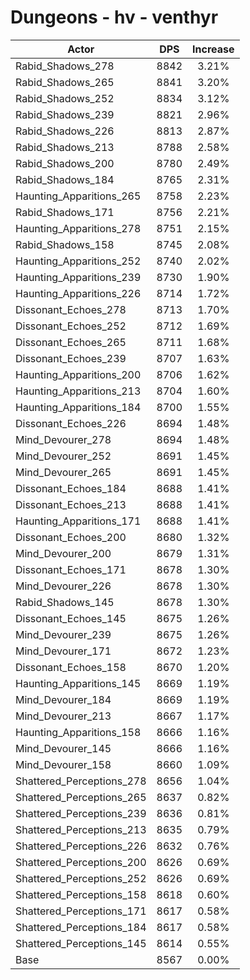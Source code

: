 # Dungeons - hv - venthyr
| Actor | DPS | Increase |
|---|:---:|:---:|
|Rabid_Shadows_278|8842|3.21%|
|Rabid_Shadows_265|8841|3.20%|
|Rabid_Shadows_252|8834|3.12%|
|Rabid_Shadows_239|8821|2.96%|
|Rabid_Shadows_226|8813|2.87%|
|Rabid_Shadows_213|8788|2.58%|
|Rabid_Shadows_200|8780|2.49%|
|Rabid_Shadows_184|8765|2.31%|
|Haunting_Apparitions_265|8758|2.23%|
|Rabid_Shadows_171|8756|2.21%|
|Haunting_Apparitions_278|8751|2.15%|
|Rabid_Shadows_158|8745|2.08%|
|Haunting_Apparitions_252|8740|2.02%|
|Haunting_Apparitions_239|8730|1.90%|
|Haunting_Apparitions_226|8714|1.72%|
|Dissonant_Echoes_278|8713|1.70%|
|Dissonant_Echoes_252|8712|1.69%|
|Dissonant_Echoes_265|8711|1.68%|
|Dissonant_Echoes_239|8707|1.63%|
|Haunting_Apparitions_200|8706|1.62%|
|Haunting_Apparitions_213|8704|1.60%|
|Haunting_Apparitions_184|8700|1.55%|
|Dissonant_Echoes_226|8694|1.48%|
|Mind_Devourer_278|8694|1.48%|
|Mind_Devourer_252|8691|1.45%|
|Mind_Devourer_265|8691|1.45%|
|Dissonant_Echoes_184|8688|1.41%|
|Dissonant_Echoes_213|8688|1.41%|
|Haunting_Apparitions_171|8688|1.41%|
|Dissonant_Echoes_200|8680|1.32%|
|Mind_Devourer_200|8679|1.31%|
|Dissonant_Echoes_171|8678|1.30%|
|Mind_Devourer_226|8678|1.30%|
|Rabid_Shadows_145|8678|1.30%|
|Dissonant_Echoes_145|8675|1.26%|
|Mind_Devourer_239|8675|1.26%|
|Mind_Devourer_171|8672|1.23%|
|Dissonant_Echoes_158|8670|1.20%|
|Haunting_Apparitions_145|8669|1.19%|
|Mind_Devourer_184|8669|1.19%|
|Mind_Devourer_213|8667|1.17%|
|Haunting_Apparitions_158|8666|1.16%|
|Mind_Devourer_145|8666|1.16%|
|Mind_Devourer_158|8660|1.09%|
|Shattered_Perceptions_278|8656|1.04%|
|Shattered_Perceptions_265|8637|0.82%|
|Shattered_Perceptions_239|8636|0.81%|
|Shattered_Perceptions_213|8635|0.79%|
|Shattered_Perceptions_226|8632|0.76%|
|Shattered_Perceptions_200|8626|0.69%|
|Shattered_Perceptions_252|8626|0.69%|
|Shattered_Perceptions_158|8618|0.60%|
|Shattered_Perceptions_171|8617|0.58%|
|Shattered_Perceptions_184|8617|0.58%|
|Shattered_Perceptions_145|8614|0.55%|
|Base|8567|0.00%|
